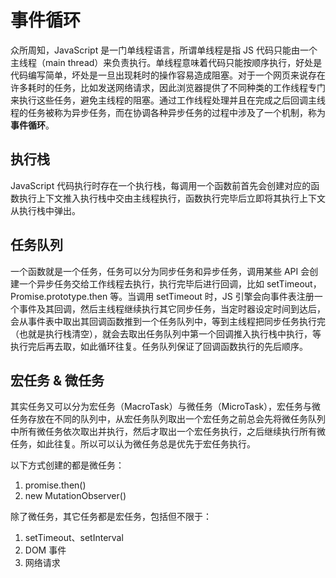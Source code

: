 # 事件循环

众所周知，JavaScript 是一门单线程语言，所谓单线程是指 JS 代码只能由一个主线程（main thread）来负责执行。单线程意味着代码只能按顺序执行，好处是代码编写简单，坏处是一旦出现耗时的操作容易造成阻塞。对于一个网页来说存在许多耗时的任务，比如发送网络请求，因此浏览器提供了不同种类的工作线程专门来执行这些任务，避免主线程的阻塞。通过工作线程处理并且在完成之后回调主线程的任务被称为异步任务，而在协调各种异步任务的过程中涉及了一个机制，称为**事件循环**。

## 执行栈

JavaScript 代码执行时存在一个执行栈，每调用一个函数前首先会创建对应的函数执行上下文推入执行栈中交由主线程执行，函数执行完毕后立即将其执行上下文从执行栈中弹出。

## 任务队列

一个函数就是一个任务，任务可以分为同步任务和异步任务，调用某些 API 会创建一个异步任务交给工作线程去执行，执行完毕后进行回调，比如 setTimeout，Promise.prototype.then 等。当调用 setTimeout 时，JS 引擎会向事件表注册一个事件及其回调，然后主线程继续执行其它同步任务，当定时器设定时间到达后，会从事件表中取出其回调函数推到一个任务队列中，等到主线程把同步任务执行完（也就是执行栈清空），就会去取出任务队列中第一个回调推入执行栈中执行，等执行完后再去取，如此循环往复。任务队列保证了回调函数执行的先后顺序。

## 宏任务 & 微任务

其实任务又可以分为宏任务（MacroTask）与微任务（MicroTask），宏任务与微任务存放在不同的队列中，从宏任务队列取出一个宏任务之前总会先将微任务队列中所有微任务依次取出并执行，然后才取出一个宏任务执行，之后继续执行所有微任务，如此往复。所以可以认为微任务总是优先于宏任务执行。

以下方式创建的都是微任务：

1. promise.then()
2. new MutationObserver()

除了微任务，其它任务都是宏任务，包括但不限于：

1. setTimeout、setInterval
2. DOM 事件
3. 网络请求
